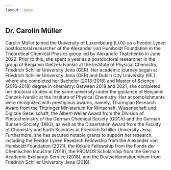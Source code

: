 ```yaml
---
layout: page
---
```


## Dr. Carolin Müller

Carolin Müller joined the University of Luxembourg (LUX) as a Feodor Lynen postdoctoral researcher of the Alexander von Humboldt Foundation in the Theoretical Chemical Physics group led by Alexandre Tkatchenko in June 2022. 
Prior to this, she spent a year as a postdoctoral researcher in the group of Benjamin Dietzek-Ivanšić at the Institute of Physical Chemistry, Friedrich Schiller University Jena (GER). 
Her academic journey began at Friedrich Schiller University Jena (GER) and Dublin City University (IRL), where she completed her Bachelor (2013-2016) and Master of Science (2016-2018) degree in chemistry. 
Between 2018 and 2021, she completed her doctoral studies at the same university under the guidance of Benjamin Dietzek-Ivanšić at the Institute of Physical Chemistry.
Her accomplishments were recognized with prestigious awards, namely, Thuringian Research Award from the Thüringer Ministerium für Wirtschaft, Wissenschaft und Digitale Gesellschaft, the Albert-Weller Award from the Division of Photochemistry of the German Chemical Society (GDCh) and the German Bunsen-Society (DBG), as well as the Dissertation Award from the Faculty of Chemistry and Earth Sciences at Friedrich Schiller University Jena. 
Furthermore, she has secured notable grants to support her research, including the Feodor Lynen Research Fellowship from the Alexander von Humboldt Foundation (2021), the Kekulé Fellowship from the Fonds der Chemischen Industrie (2019), the PROMOS Scholarship from the German Academic Exchange Service (2018), and the Deutschlandstipendium from Friedrich Schiller University Jena (2016).

